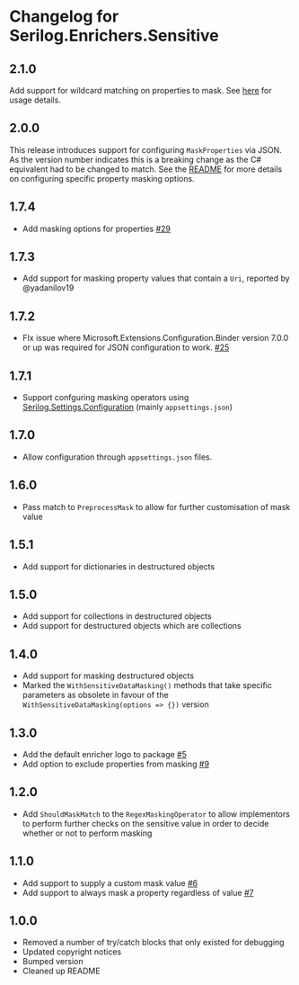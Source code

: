 # Changelog for Serilog.Enrichers.Sensitive

## 2.1.0

Add support for wildcard matching on properties to mask.
See [here](README.md#wildcard-matching-properties) for usage details.

## 2.0.0

This release introduces support for configuring `MaskProperties` via JSON. As the version number indicates this is a breaking change as the C# equivalent had to be changed to match.
See the [README](README.md) for more details on configuring specific property masking options. 

## 1.7.4

- Add masking options for properties [#29](https://github.com/serilog-contrib/Serilog.Enrichers.Sensitive/issues/29)

## 1.7.3

- Add support for masking property values that contain a `Uri`, reported by @yadanilov19

## 1.7.2

- FIx issue where Microsoft.Extensions.Configuration.Binder version 7.0.0 or up was required for JSON configuration to work. [#25](https://github.com/serilog-contrib/Serilog.Enrichers.Sensitive/issues/25)

## 1.7.1

- Support confguring masking operators using [Serilog.Settings.Configuration](https://github.com/serilog/serilog-settings-configuration) (mainly `appsettings.json`)

## 1.7.0

- Allow configuration through `appsettings.json` files.

## 1.6.0

- Pass match to `PreprocessMask` to allow for further customisation of mask value

## 1.5.1 

- Add support for dictionaries in destructured objects

## 1.5.0

- Add support for collections in destructured objects
- Add support for destructured objects which are collections

## 1.4.0

- Add support for masking destructured objects
- Marked the `WithSensitiveDataMasking()` methods that take specific parameters as obsolete in favour of the `WithSensitiveDataMasking(options => {})` version

## 1.3.0

- Add the default enricher logo to package [#5](https://github.com/serilog-contrib/Serilog.Enrichers.Sensitive/issues/5)
- Add option to exclude properties from masking [#9](https://github.com/serilog-contrib/Serilog.Enrichers.Sensitive/issues/9)

## 1.2.0

- Add `ShouldMaskMatch` to the `RegexMaskingOperator` to allow implementors to perform further checks on the sensitive value in order to decide whether or not to perform masking

## 1.1.0

- Add support to supply a custom mask value [#6](https://github.com/serilog-contrib/Serilog.Enrichers.Sensitive/issues/6)
- Add support to always mask a property regardless of value [#7](https://github.com/serilog-contrib/Serilog.Enrichers.Sensitive/issues/7)

## 1.0.0

- Removed a number of try/catch blocks that only existed for debugging
- Updated copyright notices
- Bumped version
- Cleaned up README